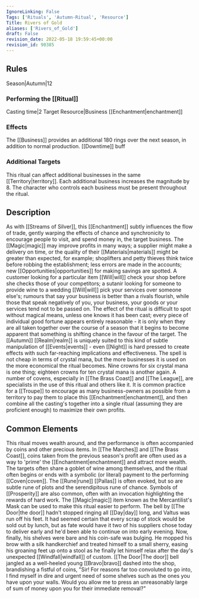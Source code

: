 ```yaml
---
IgnoreLinking: False
Tags: ['Rituals', 'Autumn-Ritual', 'Resource']
Title: Rivers of Gold
aliases: ['Rivers_of_Gold']
draft: False
revision_date: 2022-05-18 19:59:45+00:00
revision_id: 90385
---
```


## Rules
Season|Autumn|12
### Performing the [[Ritual]]
Casting time|2 Target Resource|Business
[[Enchantment|enchantment]]
### Effects
The [[Business]] provides an additional 180 rings over the next season, in addition to normal production. 
[[Downtime]] buff
### Additional Targets
This ritual can affect additional businesses in the same [[Territory|territory]]. Each additional business increases the magnitude by 8. The character who controls each business must be present throughout the ritual.
## Description
As with [[Streams of Silver]], this [[Enchantment]] subtly influences the flow of trade, gently warping the effects of chance and synchronicity to encourage people to visit, and spend money in, the target business. The [[Magic|magic]] may improve profits in many ways; a supplier might make a delivery on time, or the quality of their [[Materials|materials]] might be greater than expected, for example; shoplifters and petty thieves think twice before robbing the establishment; less errors are made in the accounts; new [[Opportunities|opportunities]] for making savings are spotted. A customer looking for a particular item [[Will|will]] check your shop before she checks those of your competitors; a sutanir looking for someone to provide wine to a wedding [[Will|will]] pick your services over someone else's; rumours that say your business is better than a rivals flourish, while those that speak negatively of you, your business, your goods or your services tend not to be passed on.
The effect of the ritual is difficult to spot without magical means, unless one knows it has been cast; every piece of individual good fortune appears entirely reasonable - it is only when they are all taken together over the course of a season that it begins to become apparent that something is shifting chance in the favour of the target. The [[Autumn]] [[Realm|realm]] is uniquely suited to this kind of subtle manipulation of [[Events|events]] - even [[Night]] is hard pressed to create effects with such far-reaching implications and effectiveness.
The spell is not cheap in terms of crystal mana, but the more businesses it is used on the more economical the ritual becomes. Nine crowns for six crystal mana is one thing; eighteen crowns for ten crystal mana is another again. A number of covens, especially in [[The Brass Coast]] and [[The League]], are specialists in the use of this ritual and others like it. It is common practice for a [[Troupe]] to encourage as many business-owners as possible from a territory to pay them to place this [[Enchantment|enchantment]], and then combine all the casting's together into a single ritual (assuming they are proficient enough) to maximize their own profits.
## Common Elements
This ritual moves wealth around, and the performance is often accompanied by coins and other precious items. In [[The Marches]] and [[The Brass Coast]], coins taken from the previous season's profit are often used as a way to 'prime' the [[Enchantment|enchantment]] and attract more wealth. The targets often share a goblet of wine among themselves, and the ritual often begins or ends with a symbolic (or literal) payment to the performing [[Coven|coven]]. The [[Rune|rune]] [[Pallas]] is often evoked, but so are subtle rune of plots and the serendipitous rune of chance. Symbols of [[Prosperity]] are also common, often with an invocation highlighting the rewards of hard work.
The [[Magic|magic]] item known as the Mercantilist's Mask can be used to make this ritual easier to perform.
The bell by [[The Door|the door]] hadn't stopped ringing all [[Day|day]] long, and Valtus was run off his feet.  It had seemed certain that every scrap of stock would be sold out by lunch, but as fate would have it two of his suppliers chose today to deliver early and he'd been able to continue on into early evening.  Now, finally, his shelves were bare and his coin-safe was bulging.  He mopped his brow with a silk handkerchief and treated himself to a small sherry, easing his groaning feet up onto a stool as he finally let himself relax after the day's unexpected [[Windfall|windfall]] of custom.
[[The Door|The door]] bell jangled as a well-heeled young [[Bravo|bravo]] dashed into the shop, brandishing a fistful of coins, "Sir!  For reasons far too convoluted to go into, I find myself in dire and urgent need of some shelves such as the ones you have upon your walls.  Would you allow me to press an unreasonably large of sum of money upon you for their immediate removal?"